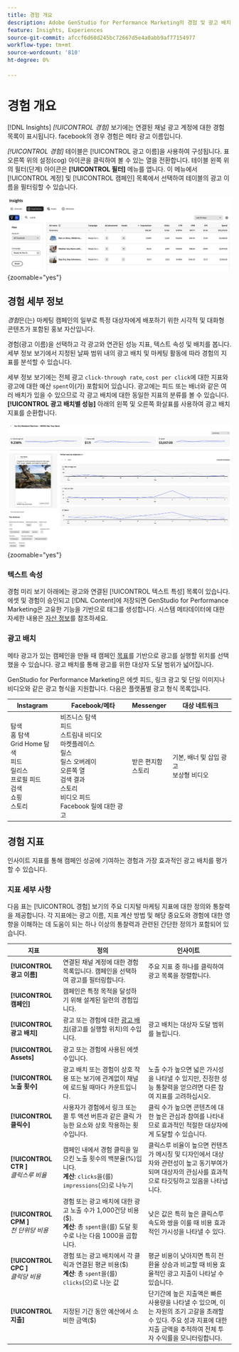 ```yaml
---
title: 경험 개요
description: Adobe GenStudio for Performance Marketing의 경험 및 광고 배치 성과에 대한 고객 참여, 예산 및 지출에 대한 개요를 참조하십시오.
feature: Insights, Experiences
source-git-commit: afccf6d60d245bc72667d5e4a0abb9af77154977
workflow-type: tm+mt
source-wordcount: '810'
ht-degree: 0%

---
```


# 경험 개요

[!DNL Insights] _[!UICONTROL 경험]_ 보기에는 연결된 채널 광고 계정에 대한 경험 목록이 표시됩니다. facebook의 경우 경험은 메타 광고 이름입니다.

_[!UICONTROL 경험]_ 테이블은 [!UICONTROL 광고 이름]을 사용하여 구성됩니다. 표 오른쪽 위의 설정(cog) 아이콘을 클릭하여 볼 수 있는 열을 전환합니다. 테이블 왼쪽 위의 필터(단계) 아이콘은 **[!UICONTROL 필터]** 메뉴를 엽니다. 이 메뉴에서 [!UICONTROL 계정] 및 [!UICONTROL 캠페인] 목록에서 선택하여 테이블의 광고 이름을 필터링할 수 있습니다.

![경험 필터 및 테이블](/help/assets/insights-experiences-filter.png){zoomable="yes"}

## 경험 세부 정보

_경험_&#x200B;은(는) 마케팅 캠페인의 일부로 특정 대상자에게 배포하기 위한 시각적 및 대화형 콘텐츠가 포함된 홍보 자산입니다.

경험(광고 이름)을 선택하고 각 광고와 연관된 성능 지표, 텍스트 속성 및 배치를 봅니다. 세부 정보 보기에서 지정된 날짜 범위 내의 광고 배치 및 마케팅 활동에 따라 경험의 지표를 분석할 수 있습니다.

세부 정보 보기에는 전체 광고 `click-through rate`, `cost per click`에 대한 지표와 광고에 대한 예산 `spent`이(가) 포함되어 있습니다. 광고에는 피드 또는 배너와 같은 여러 배치가 있을 수 있으므로 각 광고 배치에 대한 동일한 지표의 분류를 볼 수 있습니다. **[!UICONTROL 광고 배치별 성능]** 아래의 왼쪽 및 오른쪽 화살표를 사용하여 광고 배치 지표를 순환합니다.

![지표 및 광고 배치 관련 광고 세부 정보](/help/assets/insights-experience-details.png){zoomable="yes"}

### 텍스트 속성

경험 미리 보기 아래에는 광고와 연결된 [!UICONTROL 텍스트 특성] 목록이 있습니다. 에셋 및 경험이 승인되고 [!DNL Content]에 저장되면 GenStudio for Performance Marketing은 고유한 기능을 기반으로 태그를 생성합니다. 시스템 메타데이터에 대한 자세한 내용은 [자산 정보](../content/asset-details.md#system-metadata)를 참조하세요.

### 광고 배치

메타 광고가 있는 캠페인을 만들 때 캠페인 [목표](channels.md#objectives)를 기반으로 광고를 실행할 위치를 선택했을 수 있습니다. 광고 배치를 통해 광고를 위한 대상자 도달 범위가 넓어집니다.

GenStudio for Performance Marketing은 에셋 피드, 링크 광고 및 단일 이미지나 비디오와 같은 광고 형식을 지원합니다. 다음은 플랫폼별 광고 형식 목록입니다.

| Instagram | Facebook/메타 | Messenger | 대상 네트워크 |
| ------------ | ---------------- | ------------ | ---------------- |
| 탐색<br>홈 탐색<br>Grid Home 탐색<br>피드<br>릴리스<br>프로필 피드<br>검색<br>쇼핑<br>스토리 | 비즈니스 탐색<br>피드<br>스트림내 비디오<br>마켓플레이스<br>릴스<br>릴스 오버레이<br>오른쪽 열<br>검색 결과<br>스토리<br>비디오 피드<br>Facebook 릴에 대한 광고 | 받은 편지함<br>스토리 | 기본, 배너 및 삽입 광고<br>보상형 비디오 |

## 경험 지표

인사이트 지표를 통해 캠페인 성공에 기여하는 경험과 가장 효과적인 광고 배치를 평가할 수 있습니다.

<!-- For example, -->

### 지표 세부 사항

다음 표는 [!UICONTROL 경험] 보기의 주요 디지털 마케팅 지표에 대한 정의와 통찰력을 제공합니다. 각 지표에는 광고 이름, 지표 계산 방법 및 해당 중요도와 경험에 대한 영향을 이해하는 데 도움이 되는 하나 이상의 통찰력과 관련된 간단한 정의가 포함되어 있습니다.

| 지표 | 정의 | 인사이트 |
| ---------------------- | ----------------------------- | -------------------------------- |
| **[!UICONTROL 광고 이름]** | 연결된 채널 계정에 대한 경험 목록입니다. 캠페인을 선택하여 광고를 필터링합니다. | 주요 지표 중 하나를 클릭하여 광고 목록을 정렬합니다. |
| **[!UICONTROL 캠페인]** | 캠페인은 특정 목적을 달성하기 위해 설계된 일련의 경험입니다. | |
| **[!UICONTROL 광고 배치]** | 광고 또는 경험에 대한 [광고 배치](#ad-placements)(광고를 실행할 위치)의 수입니다. | 광고 배치는 대상자 도달 범위를 늘립니다. |
| **[!UICONTROL Assets]** | 광고 또는 경험에 사용된 에셋 수입니다. | |
| **[!UICONTROL 노출 횟수]** | 광고 배치 또는 경험이 상호 작용 또는 보기에 관계없이 채널에 로드될 때마다 카운트입니다. | 노출 수가 높으면 넓은 가시성을 나타낼 수 있지만, 진정한 성능 통찰력을 얻으려면 다른 참여 지표를 고려하십시오. |
| **[!UICONTROL 클릭수]** | 사용자가 경험에서 링크 또는 콜 투 액션 버튼과 같은 클릭 가능한 요소와 상호 작용하는 횟수입니다. | 클릭 수가 높으면 콘텐츠에 대한 높은 관심과 참여를 나타내므로 효과적인 적절한 대상자에게 도달할 수 있습니다. |
| **[!UICONTROL CTR ]**<br>_클릭스루 비율_ | 캠페인 내에서 경험 클릭을 일으킨 노출 횟수의 백분율(%)입니다.<br>**계산**: `clicks`을(를) `impressions`(으)로 나누기 | 클릭스루 비율이 높으면 컨텐츠가 메시징 및 디자인에서 대상자와 관련성이 높고 동기부여가 되며 대상자의 관심사를 효과적으로 타깃팅하고 있음을 나타냅니다. |
| **[!UICONTROL CPM ]**<br>_천 단위당 비용_ | 경험 또는 광고 배치에 대한 광고 노출 수가 1,000건당 비용($).<br>**계산**: 총 `spent`을(를) 도달 횟수로 나눈 다음 1000을 곱합니다. | 낮은 값은 특히 높은 클릭스루 속도와 쌍을 이룰 때 비용 효과적인 가시성을 나타낼 수 있다. |
| **[!UICONTROL CPC ]**<br>_클릭당 비용_ | 경험 또는 광고 배치에서 각 클릭과 연결된 평균 비용($)<br>**계산**: 총 `spent`을(를) `clicks`(으)로 나눈 값 | 평균 비용이 낮아지면 특히 전환율 상승과 비교할 때 비용 효율적인 광고 지출이 나타날 수 있습니다. |
| **[!UICONTROL 지출]** | 지정된 기간 동안 예산에서 소비한 금액($) | 단기간에 높은 지출액은 빠른 사용량을 나타낼 수 있으며, 이는 자원의 조기 고갈을 초래할 수 있다. 주요 성과 지표에 대한 지출 금액을 추적하여 전체 투자 수익률을 모니터링합니다. |
